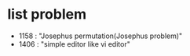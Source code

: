 # list problem
-	1158 : "Josephus permutation(Josephus problem)"
- 1406 : "simple editor like vi editor"
